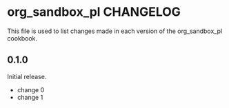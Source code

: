 # org_sandbox_pl CHANGELOG

This file is used to list changes made in each version of the org_sandbox_pl cookbook.

## 0.1.0

Initial release.

- change 0
- change 1

